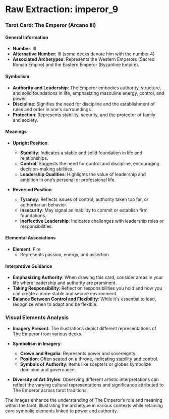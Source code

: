 # Raw Extraction: imperor_9

### Tarot Card: The Emperor (Arcano III)

#### General Information
- **Number**: III
- **Alternative Number**: III (some decks denote him with the number 4)
- **Associated Archetypes**: Represents the Western Emperors (Sacred Roman Empire) and the Eastern Emperor (Byzantine Empire).

#### Symbolism
- **Authority and Leadership**: The Emperor embodies authority, structure, and solid foundations in life, emphasizing masculine energy, control, and power.
- **Discipline**: Signifies the need for discipline and the establishment of rules and order in one's surroundings.
- **Protection**: Represents stability, security, and the protector of family and society.

#### Meanings
- **Upright Position**:
  - **Stability**: Indicates a stable and solid foundation in life and relationships.
  - **Control**: Suggests the need for control and discipline, encouraging decision-making abilities.
  - **Leadership Qualities**: Highlights the value of leadership and ambition in one’s personal or professional life.

- **Reversed Position**:
  - **Tyranny**: Reflects issues of control, authority taken too far, or authoritarian behavior.
  - **Insecurity**: May signal an inability to commit or establish firm foundations.
  - **Ineffective Leadership**: Indicates challenges with leadership roles or responsibilities.

#### Elemental Associations
- **Element**: Fire
  - Represents passion, energy, and assertion.

#### Interpretive Guidance
- **Emphasizing Authority**: When drawing this card, consider areas in your life where leadership and authority are prominent.
- **Taking Responsibility**: Reflect on responsibilities you hold and how you can create a more stable and secure environment.
- **Balance Between Control and Flexibility**: While it's essential to lead, recognize when to adapt and be flexible.

### Visual Elements Analysis
- **Imagery Present**: The illustrations depict different representations of The Emperor from various decks.
- **Symbolism in Imagery**:
  - **Crown and Regalia**: Represents power and sovereignty.
  - **Position**: Often seated on a throne, indicating stability and control.
  - **Symbols of Authority**: Items like scepters or globes symbolize dominion and governance.
  
- **Diversity of Art Styles**: Observing different artistic interpretations can reflect the varying cultural representations and significance attributed to The Emperor across tarot traditions. 

The images enhance the understanding of The Emperor’s role and meaning within the tarot, illustrating the archetype in various contexts while retaining core symbolic elements linked to power and authority.